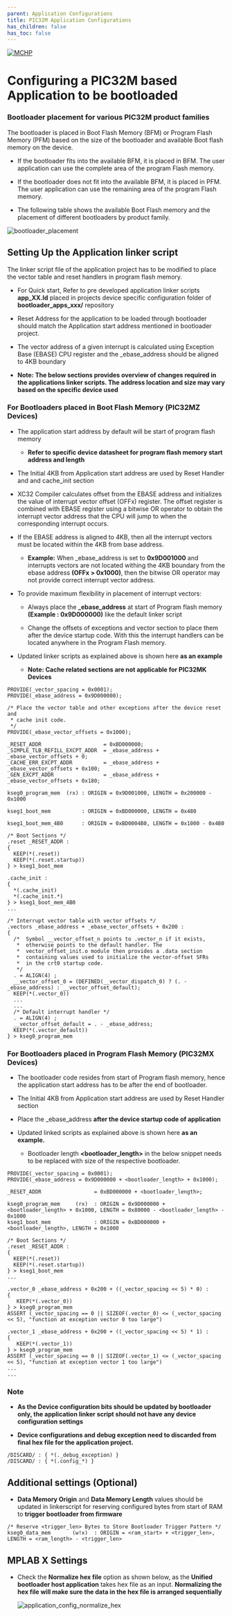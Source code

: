 ```yaml
---
parent: Application Configurations
title: PIC32M Application Configurations
has_children: false
has_toc: false
---
```


[![MCHP](https://www.microchip.com/ResourcePackages/Microchip/assets/dist/images/logo.png)](https://www.microchip.com)

# Configuring a PIC32M based Application to be bootloaded

### Bootloader placement for various PIC32M product families

The bootloader is placed in Boot Flash Memory (BFM) or Program Flash Memory (PFM) based on the size of the bootloader and available Boot flash memory on the device.

- If the bootloader fits into the available BFM, it is placed in BFM. The user application can use the complete area of the program Flash memory.

- If the bootloader does not fit into the available BFM, it is placed in PFM. The user application can use the remaining area of the program Flash memory.

- The following table shows the available Boot Flash memory and the placement of different bootloaders by product family. 

![bootloader_placement](./images/bootloader_placement.png)


## Setting Up the Application linker script

The linker script file of the application project has to be modified to place the vector table and reset handlers in program flash memory.

- For Quick start, Refer to pre developed application linker scripts **app_XX.ld** placed in projects device specific configuration folder of **bootloader_apps_xxx/** repository

- Reset Address for the application to be loaded through bootloader should match the Application start address mentioned in bootloader project.

- The vector address of a given interrupt is calculated using Exception Base (EBASE) CPU register and the _ebase_address should be aligned to 4KB boundary

- **Note: The below sections provides overview of changes required in the applications linker scripts. The address location and size may vary based on the specific device used**

### For Bootloaders placed in Boot Flash Memory (PIC32MZ Devices)

- The application start address by default will be start of program flash memory 
    - **Refer to specific device datasheet for program flash memory start address and length**

- The Initial 4KB from Application start address are used by Reset Handler and and cache_init section

- XC32 Compiler calculates offset from the EBASE address and initializes the value of interrupt vector offset (OFFx) register. The offset register is combined with EBASE register using a bitwise OR operator to obtain the interrupt vector address that the CPU will jump to when the corresponding interrupt occurs.

- If the EBASE address is aligned to 4KB, then all the interrupt vectors must be located within the 4KB from base address. 
    - **Example:** When _ebase_address is set to **0x9D001000** and interrupts vectors are not located withing the 4KB boundary from the ebase address **(OFFx > 0x1000)**, then the bitwise OR operator may not provide correct interrupt vector address.

- To provide maximum flexibility in placement of interrupt vectors:
    - Always place the **_ebase_address** at start of Program flash memory **(Example : 0x9D000000)** like the default linker script

    - Change the offsets of exceptions and vector section to place them after the device startup code. With this the interrupt handlers can be located anywhere in the Program Flash memory.

- Updated linker scripts as explained above is shown here **as an example**
    - **Note: Cache related sections are not applicable for PIC32MK Devices**

```
PROVIDE(_vector_spacing = 0x0001);
PROVIDE(_ebase_address = 0x9D000000);

/* Place the vector table and other exceptions after the device reset and
 * cache init code.
 */
PROVIDE(_ebase_vector_offsets = 0x1000);

_RESET_ADDR                    = 0xBD000000;
_SIMPLE_TLB_REFILL_EXCPT_ADDR  = _ebase_address + _ebase_vector_offsets + 0;
_CACHE_ERR_EXCPT_ADDR          = _ebase_address + _ebase_vector_offsets + 0x100;
_GEN_EXCPT_ADDR                = _ebase_address + _ebase_vector_offsets + 0x180;

kseg0_program_mem  (rx) : ORIGIN = 0x9D001000, LENGTH = 0x200000 - 0x1000

kseg1_boot_mem          : ORIGIN = 0xBD000000, LENGTH = 0x480

kseg1_boot_mem_4B0      : ORIGIN = 0xBD0004B0, LENGTH = 0x1000 - 0x4B0

/* Boot Sections */
.reset _RESET_ADDR :
{
  KEEP(*(.reset))
  KEEP(*(.reset.startup))
} > kseg1_boot_mem

.cache_init :
{
  *(.cache_init)
  *(.cache_init.*)
} > kseg1_boot_mem_4B0
...

/* Interrupt vector table with vector offsets */
.vectors _ebase_address + _ebase_vector_offsets + 0x200 :
{
  /*  Symbol __vector_offset_n points to .vector_n if it exists,
   *  otherwise points to the default handler. The
   *  vector_offset_init.o module then provides a .data section
   *  containing values used to initialize the vector-offset SFRs
   *  in the crt0 startup code.
   */
  . = ALIGN(4) ;
  __vector_offset_0 = (DEFINED(__vector_dispatch_0) ? (. - _ebase_address) : __vector_offset_default);
  KEEP(*(.vector_0))
  ...
  ...
  /* Default interrupt handler */
  . = ALIGN(4) ;
  __vector_offset_default = . - _ebase_address;
  KEEP(*(.vector_default))
} > kseg0_program_mem

```

### For Bootloaders placed in Program Flash Memory (PIC32MX Devices)

- The bootloader code resides from start of Program flash memory, hence the application start address has to be after the end of bootloader.

- The Initial 4KB from Application start address are used by Reset Handler section

- Place the _ebase_address **after the device startup code of application**

- Updated linked scripts as explained above is shown here **as an example.**
    - Bootloader length **\<bootloader_length\>** in the below snippet needs to be replaced with size of the respective bootloader.

```
PROVIDE(_vector_spacing = 0x0001);
PROVIDE(_ebase_address = 0x9D000000 + <bootloader_length> + 0x1000);

_RESET_ADDR                 = 0xBD000000 + <bootloader_length>;

kseg0_program_mem     (rx)  : ORIGIN = 0x9D000000 + <bootloader_length> + 0x1000, LENGTH = 0x80000 - <bootloader_length> - 0x1000
kseg1_boot_mem              : ORIGIN = 0xBD000000 + <bootloader_length>, LENGTH = 0x1000

/* Boot Sections */
.reset _RESET_ADDR :
{
  KEEP(*(.reset))
  KEEP(*(.reset.startup))
} > kseg1_boot_mem
...

.vector_0 _ebase_address + 0x200 + ((_vector_spacing << 5) * 0) :
{
   KEEP(*(.vector_0))
} > kseg0_program_mem
ASSERT (_vector_spacing == 0 || SIZEOF(.vector_0) <= (_vector_spacing << 5), "function at exception vector 0 too large")

.vector_1 _ebase_address + 0x200 + ((_vector_spacing << 5) * 1) :
{
   KEEP(*(.vector_1))
} > kseg0_program_mem
ASSERT (_vector_spacing == 0 || SIZEOF(.vector_1) <= (_vector_spacing << 5), "function at exception vector 1 too large")
...
...

```

### Note

- **As the Device configuration bits should be updated by bootloader only, the application linker script should not have any device configuration settings**

- **Device configurations and debug exception need to discarded from final hex file for the application project.**

```
/DISCARD/ : { *(._debug_exception) }
/DISCARD/ : { *(.config_*) }
```

## Additional settings (Optional)

- **Data Memory Origin** and **Data Memory Length** values should be updated in linkerscript for reserving configured bytes from start of RAM to **trigger bootloader from firmware**

```
/* Reserve <trigger_len> Bytes to Store Bootloader Trigger Pattern */
kseg0_data_mem       (w!x)  : ORIGIN = <ram_start> + <trigger_len>, LENGTH = <ram_length> - <trigger_len>
```

## MPLAB X Settings

- Check the **Normalize hex file** option as shown below, as the **Unified bootloader host application** takes hex file as an input. **Normalizing the hex file will make sure the data in the hex file is arranged sequentially**

    ![application_config_normalize_hex](./images/application_config_normalize_hex.png)
